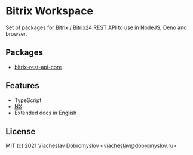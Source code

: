 # Bitrix Workspace
Set of packages for [Bitrix / Bitrix24 REST API](https://dev.1c-bitrix.ru/rest_help/index.php) to use in NodeJS, Deno and browser.

## Packages
* [bitrix-rest-api-core](/packages/bitrix-rest-api-core)

## Features
* TypeScript
* [NX](https://nx.dev)
* Extended docs in English

## License
MIT (c) 2021 Viacheslav Dobromyslov <<viacheslav@dobromyslov.ru>>
